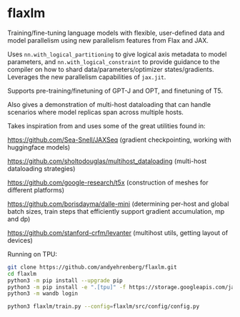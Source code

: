 # flaxlm

Training/fine-tuning language models with flexible, user-defined data and model parallelism using new parallelism features from Flax and JAX.

Uses `nn.with_logical_partitioning` to give logical axis metadata to model parameters, and `nn.with_logical_constraint` to provide guidance to the compiler on how to shard data/parameters/optimizer states/gradients. Leverages the new parallelism capabilities of `jax.jit`.

Supports pre-training/finetuning of GPT-J and OPT, and finetuning of T5.

Also gives a demonstration of multi-host dataloading that can handle scenarios where model replicas span across multiple hosts.

Takes inspiration from and uses some of the great utilities found in:

https://github.com/Sea-Snell/JAXSeq (gradient checkpointing, working with huggingface models)

https://github.com/sholtodouglas/multihost_dataloading (multi-host dataloading strategies)

https://github.com/google-research/t5x (construction of meshes for different platforms)

https://github.com/borisdayma/dalle-mini (determining per-host and global batch sizes, train steps that efficiently support gradient accumulation, mp and dp)

https://github.com/stanford-crfm/levanter (multihost utils, getting layout of devices)

Running on TPU:

```bash
git clone https://github.com/andyehrenberg/flaxlm.git
cd flaxlm
python3 -m pip install --upgrade pip
python3 -m pip install -e ".[tpu]" -f https://storage.googleapis.com/jax-releases/libtpu_releases.html
python3 -m wandb login

python3 flaxlm/train.py --config=flaxlm/src/config/config.py
```